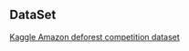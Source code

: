 ## DataSet
[Kaggle Amazon deforest competition dataset](https://www.kaggle.com/c/planet-understanding-the-amazon-from-space/data)
